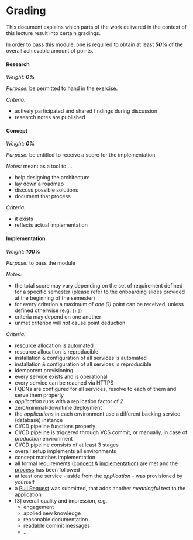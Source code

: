 Grading
=======


This document explains which parts of the work delivered in the context of this lecture result into certain gradings.

In order to pass this module, one is required to obtain at least _**50%**_ of the overall achievable amount of points.


#### Research

_Weight: **0%**_

*Purpose:* be permitted to hand in the [exercise](./assignments/exercise.md). 

*Criteria:*

* actively participated and shared findings during discussion 
* research notes are published


#### Concept

_Weight: **0%**_

*Purpose:* be entitled to receive a score for the implementation
 
*Notes:* meant as a tool to ...

* help designing the architecture
* lay down a roadmap
* discuss possible solutions
* document that process

*Criteria:*

* it exists
* reflects actual implementation


#### Implementation

_Weight: **100%**_

*Purpose:* to pass the module

*Notes:*

* the total score may vary depending on the set of requirement defined for a specific semester (please refer to the
  onboarding slides provided at the beginning of the semester)
* for every criterion a maximum of *one (1)* point can be received, unless defined otherwise (e.g. `[n]`)  
* criteria may depend on one another
* unmet criterion will *not* cause point deduction

*Criteria:* 

* resource allocation is automated
* resource allocation is reproducible
* installation & configuration of all services is automated
* installation & configuration of all services is reproducible
* idempotent provisioning
* every service exists and is operational
* every service can be reached via HTTPS
* FQDNs are configured for all services, resolve to each of them and serve them properly 
* *application* runs with a replication factor of *2*
* zero/minimal-downtime deployment
* the *applications* in each environment use a different backing service (database) instance
* CI/CD pipeline functions properly
* CI/CD pipeline is triggered through VCS commit, or manually, in case of *production* environment  
* CI/CD pipeline consists of at least 3 stages
* overall setup implements all environments
* concept matches implementation
* all formal requirements ([concept](./deliverables/exercise_concept.md#formal) & 
  [implementation](./deliverables/exercise_implementation.md#formal)) are met and the
  [process](./assignments/exercise.md#process) has been followed
* at least one service - aside from the *application* - was provisioned by yourself
* a [Pull Request](https://github.com/lucendio/lecture-devops-app/pulls) was submitted, that adds another *meaningful*
  test to the application
* [3] overall quality and impression, e.g.:
  - engagement
  - applied new knowledge
  - reasonable documentation
  - readable commit messages
  - ...
